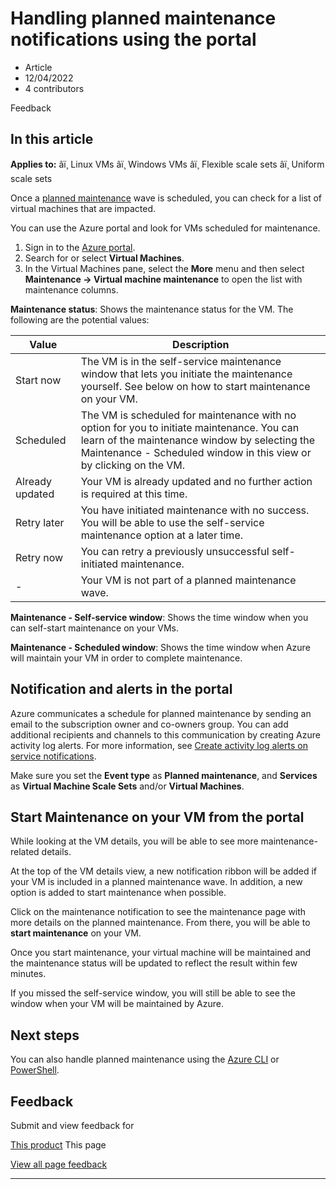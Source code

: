 # Handling planned maintenance notifications using the portal

* Article
* 12/04/2022
* 4 contributors

Feedback

## In this article

**Applies to:** âï¸ Linux VMs âï¸ Windows VMs âï¸ Flexible scale sets âï¸ Uniform scale sets

Once a [planned maintenance](maintenance-notifications) wave is scheduled, you can check for a list of virtual machines that are impacted.

You can use the Azure portal and look for VMs scheduled for maintenance.

1. Sign in to the [Azure portal](https://portal.azure.com).
2. Search for or select **Virtual Machines**.
3. In the Virtual Machines pane, select the **More** menu and then select **Maintenance -> Virtual machine maintenance** to open the list with maintenance columns.

**Maintenance status**: Shows the maintenance status for the VM. The following are the potential values:

| Value | Description |
| --- | --- |
| Start now | The VM is in the self-service maintenance window that lets you initiate the maintenance yourself. See below on how to start maintenance on your VM. |
| Scheduled | The VM is scheduled for maintenance with no option for you to initiate maintenance. You can learn of the maintenance window by selecting the Maintenance - Scheduled window in this view or by clicking on the VM. |
| Already updated | Your VM is already updated and no further action is required at this time. |
| Retry later | You have initiated maintenance with no success. You will be able to use the self-service maintenance option at a later time. |
| Retry now | You can retry a previously unsuccessful self-initiated maintenance. |
| - | Your VM is not part of a planned maintenance wave. |

**Maintenance - Self-service window**: Shows the time window when you can self-start maintenance on your VMs.

**Maintenance - Scheduled window**: Shows the time window when Azure will maintain your VM in order to complete maintenance.

## Notification and alerts in the portal

Azure communicates a schedule for planned maintenance by sending an email to the subscription owner and co-owners group. You can add additional recipients and channels to this communication by creating Azure activity log alerts. For more information, see [Create activity log alerts on service notifications](../service-health/alerts-activity-log-service-notifications-portal).

Make sure you set the **Event type** as **Planned maintenance**, and **Services** as **Virtual Machine Scale Sets** and/or **Virtual Machines**.

## Start Maintenance on your VM from the portal

While looking at the VM details, you will be able to see more maintenance-related details.  

At the top of the VM details view, a new notification ribbon will be added if your VM is included in a planned maintenance wave. In addition, a new option is added to start maintenance when possible.

Click on the maintenance notification to see the maintenance page with more details on the planned maintenance. From there, you will be able to **start maintenance** on your VM.

Once you start maintenance, your virtual machine will be maintained and the maintenance status will be updated to reflect the result within few minutes.

If you missed the self-service window, you will still be able to see the window when your VM will be maintained by Azure.

## Next steps

You can also handle planned maintenance using the [Azure CLI](maintenance-notifications-cli) or [PowerShell](maintenance-notifications-powershell).

## Feedback

Submit and view feedback for

[This product](https://feedback.azure.com/d365community/forum/ec2f1827-be25-ec11-b6e6-000d3a4f0f1c)
This page

[View all page feedback](https://github.com/MicrosoftDocs/azure-docs/issues)

---
